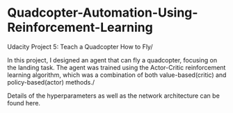 # Quadcopter-Automation-Using-Reinforcement-Learning

Udacity Project 5: Teach a Quadcopter How to Fly/

In this project, I designed an agent that can fly a quadcopter, focusing on the landing task. The agent was trained using the Actor-Critic reinforcement learning algorithm, which was a combination of both value-based(critic) and policy-based(actor) methods./

Details of the hyperparameters as well as the network architecture can be found here.
